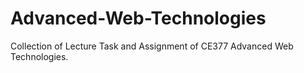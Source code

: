 # Advanced-Web-Technologies

Collection of Lecture Task and Assignment of CE377 Advanced Web Technologies.
